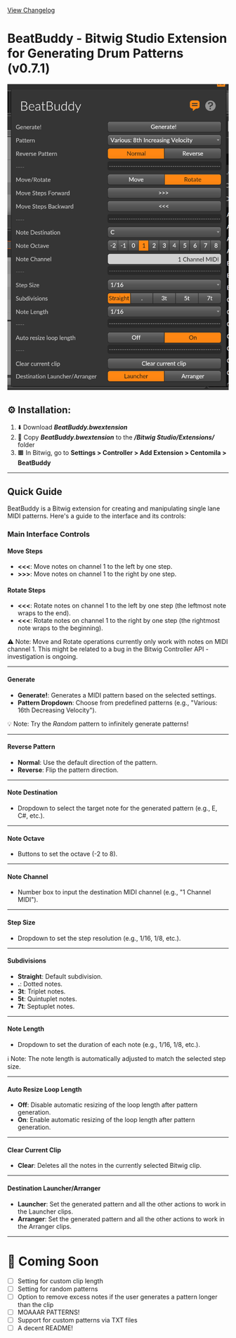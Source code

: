 [View Changelog](CHANGELOG.md)

# BeatBuddy - Bitwig Studio Extension for Generating Drum Patterns (v0.7.1)

![Screenshot v0.7.5](image.png)

## ⚙️ Installation:

1. ⬇️ Download **_BeatBuddy.bwextension_**  
2. 📂 Copy **_BeatBuddy.bwextension_** to the **_/Bitwig Studio/Extensions/_** folder  
3. 🟧 In Bitwig, go to **Settings > Controller > Add Extension > Centomila > BeatBuddy**  

---

## Quick Guide

BeatBuddy is a Bitwig extension for creating and manipulating single lane MIDI patterns. Here's a guide to the interface and its controls:

### Main Interface Controls

#### Move Steps
- **<<<**: Move notes on channel 1 to the left by one step.
- **>>>**: Move notes on channel 1 to the right by one step.

#### Rotate Steps
- **<<<**: Rotate notes on channel 1 to the left by one step (the leftmost note wraps to the end).
- **<<<**: Rotate notes on channel 1 to the right by one step (the rightmost note wraps to the beginning).

⚠️ Note: Move and Rotate operations currently only work with notes on MIDI channel 1. This might be related to a bug in the Bitwig Controller API - investigation is ongoing.


---

#### Generate
- **Generate!**: Generates a MIDI pattern based on the selected settings.
- **Pattern Dropdown**: Choose from predefined patterns (e.g., "Various: 16th Decreasing Velocity").

💡 Note: Try the _Random_ pattern to infinitely generate patterns!

---

#### Reverse Pattern
- **Normal**: Use the default direction of the pattern.
- **Reverse**: Flip the pattern direction.

---

#### Note Destination
- Dropdown to select the target note for the generated pattern (e.g., E, C#, etc.).

---

#### Note Octave
- Buttons to set the octave (-2 to 8).

---

#### Note Channel
- Number box to input the destination MIDI channel (e.g., "1 Channel MIDI").

---

#### Step Size
- Dropdown to set the step resolution (e.g., 1/16, 1/8, etc.).

---

#### Subdivisions
- **Straight**: Default subdivision.
- **.**: Dotted notes.
- **3t**: Triplet notes.
- **5t**: Quintuplet notes.
- **7t**: Septuplet notes.

---

#### Note Length
- Dropdown to set the duration of each note (e.g., 1/16, 1/8, etc.).

ℹ️ Note: The note length is automatically adjusted to match the selected step size.

---

#### Auto Resize Loop Length
- **Off**: Disable automatic resizing of the loop length after pattern generation.
- **On**: Enable automatic resizing of the loop length after pattern generation.

---

#### Clear Current Clip
- **Clear**: Deletes all the notes in the currently selected Bitwig clip.

---

#### Destination Launcher/Arranger
- **Launcher**: Set the generated pattern and all the other actions to work in the Launcher clips.
- **Arranger**: Set the generated pattern and all the other actions to work in the Arranger clips.

---


# 🚀 Coming Soon

- [ ] Setting for custom clip length  
- [ ] Setting for random patterns  
- [ ] Option to remove excess notes if the user generates a pattern longer than the clip  
- [ ] MOAAAR PATTERNS!
- [ ] Support for custom patterns via TXT files  
- [ ] A decent README!
